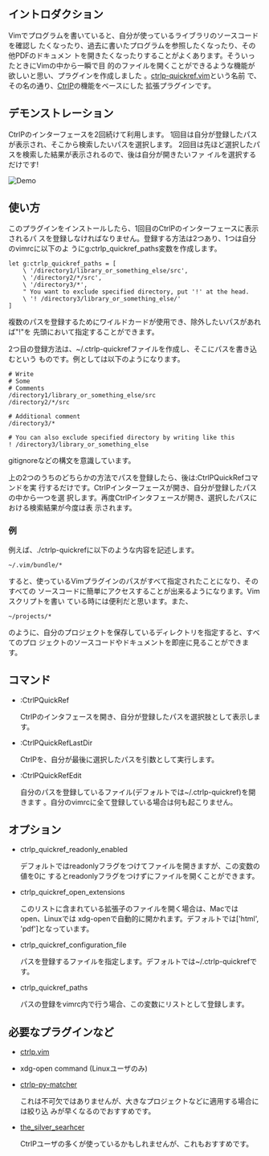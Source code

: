 ## イントロダクション

Vimでプログラムを書いていると、自分が使っているライブラリのソースコードを確認し
たくなったり、過去に書いたプログラムを参照したくなったり、その他PDFのドキュメン
トを開きたくなったりすることがよくあります。そういったときにVimの中から一瞬で目
的のファイルを開くことができるような機能が欲しいと思い、プラグインを作成しました
。[ctrlp-quickref.vim](https://github.com/iwataka/ctrlp-quickref.vim)という名前
で、その名の通り、[CtrlP](https://github.com/kien/ctrlp.vim)の機能をベースにした
拡張プラグインです。

## デモンストレーション

CtrlPのインターフェースを2回続けて利用します。
1回目は自分が登録したパスが表示され、そこから検索したいパスを選択します。
2回目は先ほど選択したパスを検索した結果が表示されるので、後は自分が開きたいファ
イルを選択するだけです!

![Demo](https://github.com/iwataka/images/blob/master/quickref.gif)

## 使い方

このプラグインをインストールしたら、1回目のCtrlPのインターフェースに表示されるパ
スを登録しなければなりません。登録する方法は2つあり、1つは自分のvimrcに以下のよ
うにg:ctrlp_quickref_paths変数を作成します。

    let g:ctrlp_quickref_paths = [
        \ '/directory1/library_or_something_else/src',
        \ '/directory2/*/src',
        \ '/directory3/*',
        " You want to exclude specified directory, put '!' at the head.
        \ '! /directory3/library_or_something_else/'
    ]

複数のパスを登録するためにワイルドカードが使用でき、除外したいパスがあれば"!"を
先頭において指定することができます。

2つ目の登録方法は、~/.ctrlp-quickrefファイルを作成し、そこにパスを書き込むという
ものです。例としては以下のようになります。

    # Write
    # Some
    # Comments
    /directory1/library_or_something_else/src
    /directory2/*/src

    # Additional comment
    /directory3/*

    # You can also exclude specified directory by writing like this
    ! /directory3/library_or_something_else

gitignoreなどの構文を意識しています。

上の2つのうちのどちらかの方法でパスを登録したら、後は:CtrlPQuickRefコマンドを実
行するだけです。CtrlPインターフェースが開き、自分が登録したパスの中から一つを選
択します。再度CtrlPインタフェースが開き、選択したパスにおける検索結果が今度は表
示されます。

### 例

例えば、./ctrlp-quickrefに以下のような内容を記述します。

    ~/.vim/bundle/*

すると、使っているVimプラグインのパスがすべて指定されたことになり、そのすべての
ソースコードに簡単にアクセスすることが出来るようになります。Vimスクリプトを書い
ている時には便利だと思います。また、

    ~/projects/*

のように、自分のプロジェクトを保存しているディレクトリを指定すると、すべてのプロ
ジェクトのソースコードやドキュメントを即座に見ることができます。


## コマンド

+ :CtrlPQuickRef

    CtrlPのインタフェースを開き、自分が登録したパスを選択肢として表示します。

+ :CtrlPQuickRefLastDir

    CtrlPを、自分が最後に選択したパスを引数として実行します。

+ :CtrlPQuickRefEdit

    自分のパスを登録しているファイル(デフォルトでは~/.ctrlp-quickref)を開きます
    。自分のvimrcに全て登録している場合は何も起こりません。

## オプション

+ ctrlp_quickref_readonly_enabled

    デフォルトではreadonlyフラグをつけてファイルを開きますが、この変数の値を0に
    するとreadonlyフラグをつけずにファイルを開くことができます。

+ ctrlp_quickref_open_extensions

    このリストに含まれている拡張子のファイルを開く場合は、Macではopen、Linuxでは
    xdg-openで自動的に開かれます。デフォルトでは['html', 'pdf']となっています。

+ ctrlp_quickref_configuration_file

    パスを登録するファイルを指定します。デフォルトでは~/.ctrlp-quickrefです。

+ ctrlp_quickref_paths

    パスの登録をvimrc内で行う場合、この変数にリストとして登録します。

## 必要なプラグインなど

+ [ctrlp.vim](https://github.com/kien/ctrlp.vim)

+ xdg-open command (Linuxユーザのみ)

+ [ctrlp-py-matcher](https://github.com/FelikZ/ctrlp-py-matcher)

    これは不可欠ではありませんが、大きなプロジェクトなどに適用する場合には絞り込
    みが早くなるのでおすすめです。

+ [the_silver_searhcer](https://github.com/ggreer/the_silver_searcher)

    CtrlPユーザの多くが使っているかもしれませんが、これもおすすめです。
